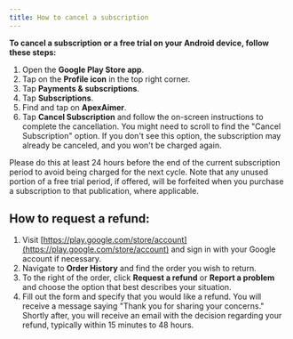 ```yaml
---
title: How to cancel a subscription
---
```


**To cancel a subscription or a free trial on your Android device, follow these steps:**

1. Open the **Google Play Store app**.
2. Tap on the **Profile icon** in the top right corner.
3. Tap **Payments & subscriptions**.
4. Tap **Subscriptions**.
5. Find and tap on **ApexAimer**.
6. Tap **Cancel Subscription** and follow the on-screen instructions to complete the cancellation. You might need to scroll to find the "Cancel Subscription" option. If you don't see this option, the subscription may already be canceled, and you won't be charged again.

Please do this at least 24 hours before the end of the current subscription period to avoid being charged for the next cycle. Note that any unused portion of a free trial period, if offered, will be forfeited when you purchase a subscription to that publication, where applicable.

## How to request a refund:

1. Visit [https://play.google.com/store/account](https://play.google.com/store/account) and sign in with your Google account if necessary.
2. Navigate to **Order History** and find the order you wish to return.
3. To the right of the order, click **Request a refund** or **Report a problem** and choose the option that best describes your situation.
4. Fill out the form and specify that you would like a refund. You will receive a message saying "Thank you for sharing your concerns." Shortly after, you will receive an email with the decision regarding your refund, typically within 15 minutes to 48 hours.

```

```
